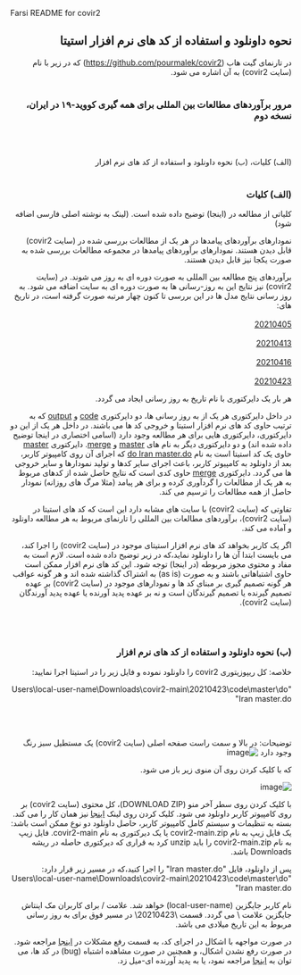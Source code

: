 Farsi README for covir2
<div dir="rtl">

## نحوه داونلود و استفاده از کد های نرم افزار استیتا 
در تارنمای گیت هاب (https://github.com/pourmalek/covir2) 
که در زیر با نام (سایت covir2) به آن اشاره می شود. 
<br/><br/>

### مرور برآوردهای مطالعات بین المللی برای همه گیری کووید-۱۹ در ایران، نسخه دوم
<br/><br/>

 (الف)‌ کلیات،‌ (ب) نحوه داونلود و استفاده از کد های نرم افزار
<br/><br/>


### (الف)‌ کلیات

کلیاتی از مطالعه در (اینجا) توضیح داده شده است. (لینک به نوشته اصلی فارسی اضافه شود)

نمودارهای برآوردهای پیامدها در هر یک از مطالعات بررسی شده در (سایت covir2) قابل دیدن هستند.
نمودارهای برآوردهای پیامدها در مجموعه مطالعات بررسی شده به صورت یکجا نیز قابل دیدن هستند.

برآوردهای پنج مطالعه بین المللی به صورت دوره ای به روز می شوند. در (سایت covir2) نیز نتایج این به روز-رسانی ها به صورت دوره ای به سایت اضافه می شود. به روز رسانی نتایج مدل ها در این بررسی تا کنون چهار مرتبه صورت گرفته است، در تاریخ های:
<br/><br/>
[20210405](https://github.com/pourmalek/covir2/tree/main/20210405)
<br/><br/>
[20210413](https://github.com/pourmalek/covir2/tree/main/20210413)
<br/><br/>
[20210416](https://github.com/pourmalek/covir2/tree/main/20210416)
<br/><br/>
[20210423](https://github.com/pourmalek/covir2/tree/main/20210423)


 هر بار یک دایرکتوری با نام تاریخ به روز رسانی ایجاد می گردد. 

در داخل دایرکتوری هر یک از به روز رسانی ها،‌ دو دایرکتوری [code](https://github.com/pourmalek/covir2/tree/main/20210423/code) و [output](https://github.com/pourmalek/covir2/tree/main/20210423/ouput) که به ترتیب حاوی کد های نرم افزار استیتا و خروجی کد ها می باشند. در داخل هر یک از این دو دایرکتوری،‌ دایرکتوری هایی برای هر مطالعه وجود دارد (اسامی اختصاری در اینجا توضیح داده شده اند) و دو دایرکتوری دیگر به نام های [master](https://github.com/pourmalek/covir2/tree/main/20210423/code/master) ‌و [merge](https://github.com/pourmalek/covir2/tree/main/20210423/code/merge). دایرکتوری [master](https://github.com/pourmalek/covir2/tree/main/20210423/code/master) حاوی یک کد استیتا است به نام [do Iran master.do](https://github.com/pourmalek/covir2/blob/main/20210423/code/master/do%20Iran%20master.do) که اجرای آن روی کامپیوتر کاربر،‌ بعد از داونلود به کامپیوتر کاربر، ‌باعث اجرای سایر کدها و تولید نمودارها و سایر خروجی ها می گردد. دایرکتوری [merge](https://github.com/pourmalek/covir2/tree/main/20210423/code/merge) حاوی کدی است که نتایج حاصل شده از کدهای مربوط به هر یک از مطالعات را گردآوری کرده و برای هر پیامد (مثلا مرگ های روزانه) نمودار حاصل از همه مطالعات را ترسیم می کند. 

تفاوتی که (سایت covir2) با سایت های مشابه دارد این است که کد های استیتا در (سایت covir2)، برآوردهای مطالعات بین المللی را تارنمای مربوط به هر مطالعه داونلود و آماده می کند. 

اگر یک کاربر بخواهد کد های نرم افزار استیتای موجود در (سایت covir2) را اجرا کند، می بایست ابتدا آن ها را داونلود نماید،‌که در زیر توضیح داده شده است. لازم است به مفاد و محتوی مجوز مربوطه (در اینجا) توجه شود. این کد های نرم افزار ممکن است حاوی اشتباهاتی باشند و به صورت (as is) به اشتراک گذاشته شده اند و هر گونه عواقب هر گونه تصمیم گیری بر مبنای کد ها و نمودارهای موجود در (سایت covir2) بر عهده تصمیم گیرنده یا تصمیم گیرندگان است و نه بر عهده پدید آورنده یا عهده پدید آورندگان (سایت covir2). 

<br/><br/>

### (ب) نحوه داونلود و استفاده از کد های نرم افزار

خلاصه: 
کل ریپوزیتوری covir2 را داونلود نموده و فایل زیر را در استیتا اجرا نمایید:

"Users\local-user-name\Downloads\covir2-main\20210423\code\master\do Iran master.do"
 
 <br/><br/>

توضیحات: 
در بالا و سمت راست صفحه اصلی (سایت covir2) یک مستطیل سبز رنگ وجود دارد ![image](https://user-images.githubusercontent.com/30849720/116341281-759b2680-a795-11eb-8dff-3d9d19271aa3.png)
 

که با کلیک کردن روی آن منوی زیر باز می شود.
 
![image](https://user-images.githubusercontent.com/30849720/116341334-8f3c6e00-a795-11eb-8750-266a9af037bd.png)


با کلیک کردن روی سطر آخر منو (DOWNLOAD ZIP)،‌ کل محتوی (سایت covir2) بر روی کامپیوتر کاربر داونلود می شود. کلیک کردن روی لینک [اینجا](https://codeload.github.com/pourmalek/covir2/zip/refs/heads/main) نیز همان کار را می کند. بسته به تنظیمات و سیستم کامل کامپیوتر کاربر،‌ حاصل داونلود دو نوع ممکن است باشد: یک فایل زیپ به نام covir2-main.zip یا یک دیرکتوری به نام covir2-main. فایل زیپ به نام covir2-main.zip را باید unzip کرد به قراری که دیرکتوری حاصله در ریشه Downloads باشد. 

پس از داونلود، فایل "Iran master.do" را اجرا کنید،‌که در مسیر زیر قرار دارد: 
"Users\local-user-name\Downloads\covir2-main\20210423\code\master\do Iran master.do"

نام کاربر جایگزین (local-user-name) خواهد شد. علامت / برای کاربران مک اینتاش جایگزین علامت \ می گردد. 
قسمت \20210423\ در مسیر فوق برای به روز رسانی مربوط به این تاریخ میلادی می باشد. 

در صورت مواجهه با اشکال در اجرای کد،‌ به قسمت رفع مشکلات در [اینجا](https://github.com/pourmalek/covir2/blob/main/Troubleshooting.md) مراجعه شود. در صورت رفع نشدن اشکال، و همچنین در صورت مشاهده اشتباه (bug) در کد ها، می توان به [اینجا](https://github.com/pourmalek/covir2/tree/main/.github/ISSUE_TEMPLATE) مراجعه نمود، یا به پدید آورنده ای-میل زد. 




